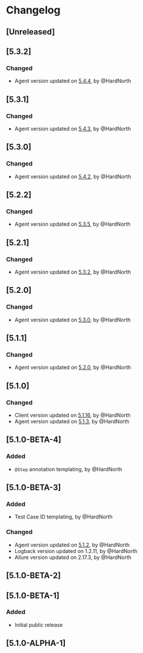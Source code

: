 # Changelog

## [Unreleased]

## [5.3.2]
### Changed
- Agent version updated on [5.4.4](https://github.com/reportportal/agent-java-cucumber6/releases/tag/5.4.4), by @HardNorth

## [5.3.1]
### Changed
- Agent version updated on [5.4.3](https://github.com/reportportal/agent-java-cucumber6/releases/tag/5.4.3), by @HardNorth

## [5.3.0]
### Changed
- Agent version updated on [5.4.2](https://github.com/reportportal/agent-java-cucumber6/releases/tag/5.4.2), by @HardNorth

## [5.2.2]
### Changed
- Agent version updated on [5.3.5](https://github.com/reportportal/agent-java-cucumber6/releases/tag/5.3.5), by @HardNorth

## [5.2.1]
### Changed
- Agent version updated on [5.3.2](https://github.com/reportportal/agent-java-cucumber6/releases/tag/5.3.2), by @HardNorth

## [5.2.0]
### Changed
- Agent version updated on [5.3.0](https://github.com/reportportal/agent-java-cucumber6/releases/tag/5.3.0), by @HardNorth

## [5.1.1]
### Changed
- Agent version updated on [5.2.0](https://github.com/reportportal/agent-java-cucumber6/releases/tag/5.2.0), by @HardNorth

## [5.1.0]
### Changed
- Client version updated on [5.1.16](https://github.com/reportportal/client-java/releases/tag/5.1.16), by @HardNorth
- Agent version updated on [5.1.3](https://github.com/reportportal/agent-java-cucumber6/releases/tag/5.1.3), by @HardNorth

## [5.1.0-BETA-4]
### Added
- `@Step` annotation templating, by @HardNorth

## [5.1.0-BETA-3]
### Added
- Test Case ID templating, by @HardNorth
### Changed
- Agent version updated on [5.1.2](https://github.com/reportportal/agent-java-cucumber6/releases/tag/5.1.2), by @HardNorth
- Logback version updated on 1.2.11, by @HardNorth
- Allure version updated on 2.17.3, by @HardNorth

## [5.1.0-BETA-2]

## [5.1.0-BETA-1]
### Added
- Initial public release

## [5.1.0-ALPHA-1]
